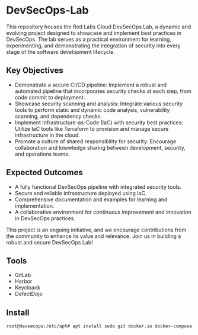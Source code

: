 # DevSecOps-Lab
This repository houses the Red Labs Cloud DevSecOps Lab, a dynamic and evolving project designed to showcase and implement best practices in DevSecOps. The lab serves as a practical environment for learning, experimenting, and demonstrating the integration of security into every stage of the software development lifecycle.


## Key Objectives

- Demonstrate a secure CI/CD pipeline: Implement a robust and automated pipeline that incorporates security checks at each step, from code commit to deployment.
- Showcase security scanning and analysis: Integrate various security tools to perform static and dynamic code analysis, vulnerability scanning, and dependency checks.
- Implement Infrastructure-as-Code (IaC) with security best practices: Utilize IaC tools like Terraform to provision and manage secure infrastructure in the cloud.
- Promote a culture of shared responsibility for security: Encourage collaboration and knowledge sharing between development, security, and operations teams.


## Expected Outcomes

- A fully functional DevSecOps pipeline with integrated security tools.
- Secure and reliable infrastructure deployed using IaC.
- Comprehensive documentation and examples for learning and implementation.
- A collaborative environment for continuous improvement and innovation in DevSecOps practices.

This project is an ongoing initiative, and we encourage contributions from the community to enhance its value and relevance. Join us in building a robust and secure DevSecOps Lab!


## Tools

- GitLab
- Harbor
- Keycloack
- DefectDojo


## Install

```bash
root@devsecops:/etc/apt# apt install sudo git docker.io docker-compose
```
